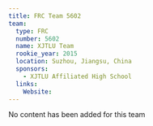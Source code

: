 ```yaml
---
title: FRC Team 5602
team:
  type: FRC
  number: 5602
  name: XJTLU Team
  rookie_year: 2015
  location: Suzhou, Jiangsu, China
  sponsors:
    - XJTLU Affiliated High School
  links:
    Website: 
---
```

No content has been added for this team
